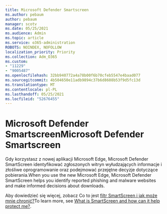 ```yaml
---
title: Microsoft Defender Smartscreen
ms.author: pebaum
author: pebaum
manager: scotv
ms.date: 05/25/2021
ms.audience: Admin
ms.topic: article
ms.service: o365-administration
ROBOTS: NOINDEX, NOFOLLOW
localization_priority: Priority
ms.collection: Adm_O365
ms.custom:
- "11229"
- "9005487"
ms.openlocfilehash: 32bb940772a4a78b00f6b70cfeb5547e4baad077
ms.sourcegitcommit: 4b504650e11adb9894c37b6d8608b53f9d5fc13d
ms.translationtype: MT
ms.contentlocale: pl-PL
ms.lasthandoff: 05/25/2021
ms.locfileid: "52676455"
---
```

# <a name="microsoft-defender-smartscreen"></a><span data-ttu-id="2c7db-102">Microsoft Defender Smartscreen</span><span class="sxs-lookup"><span data-stu-id="2c7db-102">Microsoft Defender Smartscreen</span></span>

<span data-ttu-id="2c7db-103">Gdy korzystasz z nowej aplikacji Microsoft Edge, Microsoft Defender SmartScreen identyfikować zgłoszonych witryn wyłudzających informacje i złośliwe oprogramowanie oraz podejmować przejętne decyzje dotyczące pobierania.</span><span class="sxs-lookup"><span data-stu-id="2c7db-103">When you use the new Microsoft Edge, Microsoft Defender SmartScreen helps you identify reported phishing and malware websites and make informed decisions about downloads.</span></span>

<span data-ttu-id="2c7db-104">Aby dowiedzieć się więcej, zobacz Co to jest [filtr SmartScreen i jak może mnie chronić?](https://support.microsoft.com/microsoft-edge/what-is-smartscreen-and-how-can-it-help-protect-me-1c9a874a-6826-be5e-45b1-67fa445a74c8)</span><span class="sxs-lookup"><span data-stu-id="2c7db-104">To learn more, see [What is SmartScreen and how can it help protect me?](https://support.microsoft.com/microsoft-edge/what-is-smartscreen-and-how-can-it-help-protect-me-1c9a874a-6826-be5e-45b1-67fa445a74c8).</span></span>

